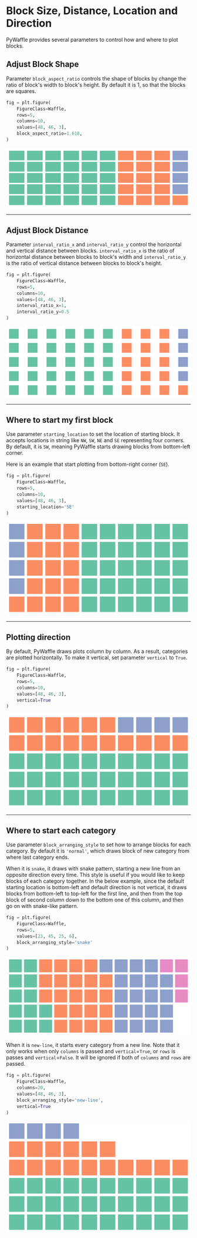 # Block Size, Distance, Location and Direction

PyWaffle provides several parameters to control how and where to plot blocks.

## Adjust Block Shape

Parameter `block_aspect_ratio` controls the shape of blocks by change the ratio of block's width to block's height. By default it is 1, so that the blocks are squares.

```python
fig = plt.figure(
    FigureClass=Waffle,
    rows=5,
    columns=10,
    values=[48, 46, 3],
    block_aspect_ratio=1.618,
)
```

<img class="img_middle" alt="Change Block Shape" src="https://raw.githubusercontent.com/gyli/PyWaffle/master/examples/docs/block_shape.svg?sanitize=true">

---

## Adjust Block Distance

Parameter `interval_ratio_x` and `interval_ratio_y` control the horizontal and vertical distance between blocks. `interval_ratio_x` is the ratio of horizontal distance between blocks to block's width and `interval_ratio_y` is the ratio of vertical distance between blocks to block's height.

```python
fig = plt.figure(
    FigureClass=Waffle,
    rows=5,
    columns=10,
    values=[48, 46, 3],
    interval_ratio_x=1,
    interval_ratio_y=0.5
)
```

<img class="img_middle" alt="Change Block Distance" src="https://raw.githubusercontent.com/gyli/PyWaffle/master/examples/docs/block_distance.svg?sanitize=true">

---

## Where to start my first block

Use parameter `starting_location` to set the location of starting block. It accepts locations in string like `NW`, `SW`, `NE` and `SE` representing four corners. By default, it is `SW`, meaning PyWaffle starts drawing blocks from bottom-left corner.

Here is an example that start plotting from bottom-right corner (`SE`).

```python
fig = plt.figure(
    FigureClass=Waffle,
    rows=5,
    columns=10,
    values=[48, 46, 3],
    starting_location='SE'
)
```

<img class="img_middle" alt="Change Starting Location" src="https://raw.githubusercontent.com/gyli/PyWaffle/master/examples/docs/block_location.svg?sanitize=true">

---

## Plotting direction

By default, PyWaffle draws plots column by column. As a result, categories are plotted horizontally. To make it vertical, set parameter `vertical` to `True`.

```python
fig = plt.figure(
    FigureClass=Waffle,
    rows=5,
    columns=10,
    values=[48, 46, 3],
    vertical=True
)
```

<img class="img_middle" alt="Change Direction" src="https://raw.githubusercontent.com/gyli/PyWaffle/master/examples/docs/block_direction.svg?sanitize=true">

---

## Where to start each category

Use parameter `block_arranging_style` to set how to arrange blocks for each category. By default it is `'normal'`, which draws block of new category from where last category ends.

When it is `snake`, it draws with snake pattern, starting a new line from an opposite direction every time. This style is useful if you would like to keep blocks of each category together.
In the below example, since the default starting location is bottom-left and default direction is not vertical, it draws blocks from bottom-left to top-left for the first line, and then from the top block of second column down to the bottom one of this column, and then go on with snake-like pattern.

```python
fig = plt.figure(
    FigureClass=Waffle,
    rows=5,
    values=[23, 45, 25, 6],
    block_arranging_style='snake'
)
```

<img class="img_middle" alt="Change Starting Location" src="https://raw.githubusercontent.com/gyli/PyWaffle/master/examples/docs/snake_pattern.svg?sanitize=true">

When it is `new-line`, it starts every category from a new line. Note that it only works when only `columns` is passed and `vertical`=`True`, or `rows` is passes and `vertical`=`False`. It will be ignored if both of `columns` and `rows` are passed. 

```python
fig = plt.figure(
    FigureClass=Waffle,
    columns=20,
    values=[48, 46, 3],
    block_arranging_style='new-line',
    vertical=True
)
```

<img class="img_middle" alt="Change Starting Location" src="https://raw.githubusercontent.com/gyli/PyWaffle/master/examples/docs/new_line_pattern.svg?sanitize=true">

